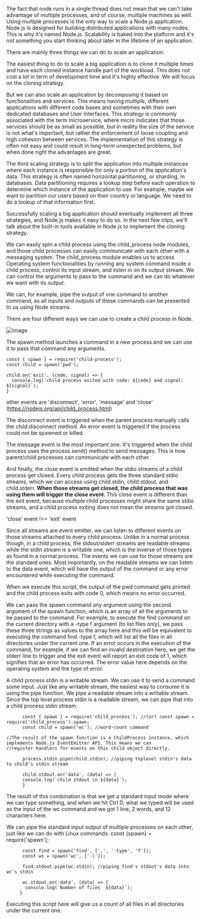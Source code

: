 
The fact that node runs in a single thread does not mean that we can't take advantage of multiple processes, and of course, 
 multiple machines as well. Using multiple processes is the only way to scale a Node.js application. Node.js is designed for 
 building distributed applications with many nodes. This is why it's named Node.js. Scalability is baked into the platform and 
 it's not something you start thinking about later in the lifetime of an application.
 
 There are mainly three things we can do to scale an application. 
 
 The easiest thing to do to scale a big application is to clone it multiple times and have each cloned instance handle part of
 the workload. This does not cost a lot in term of  development time and it's highly effective. We will focus on the cloning 
 strategy. 
 
 But we can also scale an application by decomposing it based on functionalities and services. This means having multiple, 
 different applications with different code bases and sometimes with their own dedicated databases and User Interfaces. 
 This strategy is commonly associated with the term microservice, where micro indicates that those services should be as 
 small as possible, but in reality the size of the service is not what's important, but rather the enforcement of loose 
 coupling and high cohesion between services. The implementation of this strategy is often not easy and could result in
 long-term unexpected problems, but when done right the advantages are great. 
 
 The third scaling strategy is to split the application into multiple instances where each instance is 
 responsible for only a portion of the application's data. This strategy is often named horizontal partitioning, or sharding, 
 in databases. Data partitioning requires a lookup step before each operation to determine which instance of the application 
 to use. For example, maybe we want to partition our users based on their country or language. We need to do a lookup of that 
 information first. 
 
 Successfully scaling a big application should eventually implement all three strategies, and Node.js makes 
 it easy to do so. In the next few clips, we'll talk about the built-in tools available in Node.js to implement the cloning 
 strategy.



We can easily spin a child process using the child_process node modules, and those child processes can easily communicate with 
 each other with a messaging system. The child_process module enables us to access Operating system functionalities by running 
 any system command inside a child process, control its input stream, and listen in on its output stream. We can control the 
 arguments to pass to the command and we can do whatever we want with its output. 
 
 We can, for example, pipe the output of one command to another command, as all inputs and outputs of these commands can be 
presented to us using Node streams.
 
 There are four different ways we can use to create a child process in Node.
 
 ![image](https://cloud.githubusercontent.com/assets/20602254/23902855/8ef8ed1a-08e8-11e7-99a0-034d2729d06d.png)

 
 The spawn method launches a command in a new process and we can use it to pass that command any arguments.

 ```
 const { spawn } = require('child-process');
 const child = spawn('pwd');
 
 child.on('exit', (code, signal) => {
   console.log('child process exited with code: ${code} and signal: ${signal}`);
 }  
 ```
  other events are 'disconnect', 'error', 'message' and 'close' (https://nodejs.org/api/child_process.html)


 The disconnect event is triggered when the parent process manually calls the child.disconnect method. An error event is triggered if the process could not be spawned or killed. 
 
 The message event is the most important one. It's triggered when the child process uses the process.send() method to send messages. This is how parent/child processes can communicate with each other.
 
 And finally, the close event is emitted when the stdio streams of a child process get closed. Every child process gets the three standard stdio streams, which we can access using child.stdin, child.stdout, and child.stderr.<b> When those streams get closed, the child process that was using them will trigger the close event. </b> This close event is different than the exit event, because multiple child processes might share the same stdio streams, and a child process exiting does not mean the streams got closed.
 
 'close' event !== 'exit' event
 
 Since all streams are event emitter, we can listen to different events on those streams attached to every child process. 
 Unlike in a normal process though, in a child process, the stdout/stderr streams are readable streams while the stdin stream 
 is a writable one, which is the inverse of those types as found in a normal process. The events we can use for those streams 
 are the standard ones. Most importantly, on the readable streams we can listen to the data event, which will have the output 
 of the command or any error encountered while executing the command. 

 
 
 When we execute this script, the output of the pwd command gets printed and the child process exits with code 0, which means 
 no error occurred.
 
 We can pass the spawn command any argument using the second argument of the spawn function, which is an array of all the 
 arguments to be passed to the command. For example, to execute the find command on the current directory with a -type f 
 argument (to list files only), we pass these three strings as values to the array here and this will be equivalent to 
 executing the command find.-type f, which will list all the files in all directories under the current one. If an error 
 occurs in the execution of the command, for example, if we can find an invalid destination here, we get the stderr line to 
 trigger and the exit event will report an exit code of 1, which signifies that an error has occurred. The error value here 
 depends on the operating system and the type of error. 
 
 A child process stdin is a writable stream. We can use it to send a command some input. Just like any writable stream, the 
 easiest way to consume it is using the pipe function. We pipe a readable stream into a writable stream. Since the top level 
 process stdin is a readable stream, we can pipe that into a child process stdin stream.
 ```
       const { spawn } = require('child_process'); //(or) const spawn = require('child_process').spawn;
       const child = spawn('wc'); //word-count command
       
//The result of the spawn function is a ChildProcess instance, which implements Node.js EventEmitter API. This means we can 
//register handlers for events on this child object directly.

       process.stdin.pipe(child.stdin); //piping toplevel stdin's data to child's stdin stream

       child.stdout.on('data', (data) => {
       console.log(`child stdout \n ${data}`);
       }
 ```
 The result of this combination is that we get a standard input mode where we can type something, and when we hit Ctrl D, what 
 we typed will be used as the input of the wc command and we got 1 line, 2 words, and 12 characters here.
 
 We can pipe the standard input output of multiple processes on each other, just like we can do with Linux commands. 
 const {spawn} = require('spawn');
 ```
       const find = spawn('find', ['.', '-type', 'f']);
       const ws = spawn('wc', ['-l']);

       find.stdout.pipe(wc.stdin); //piping find's stdout's data into wc's stdin

       wc.stdout.on('data', (data) => {
        console.log(`Number of files  ${data}`);
      }
```
Executing this script here will give us a count of all files in all directories under the current one.  

